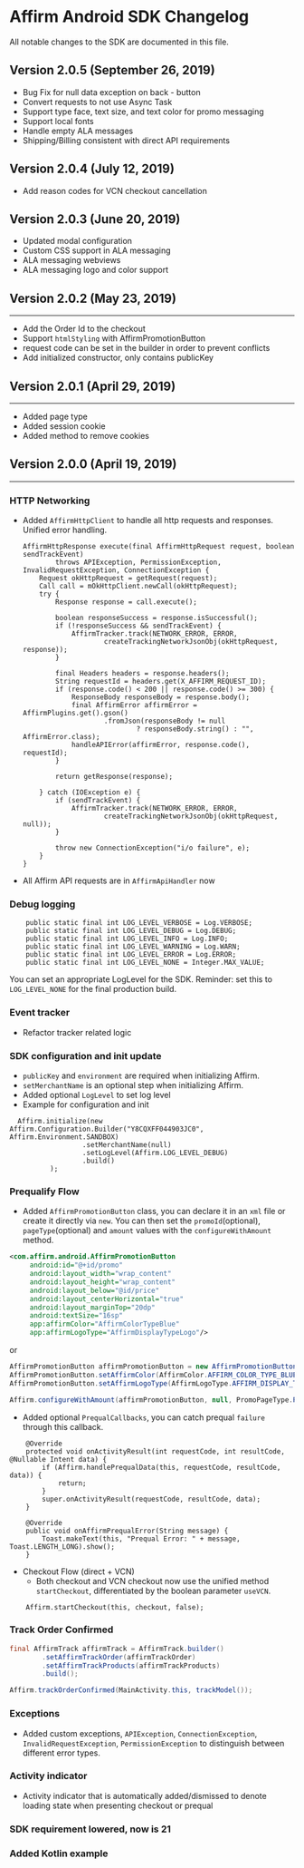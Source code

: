 # Affirm Android SDK Changelog
All notable changes to the SDK are documented in this file.

## Version 2.0.5 (September 26, 2019)
- Bug Fix for null data exception on back - button
- Convert requests to not use Async Task
- Support type face, text size, and text color for promo messaging
- Support local fonts
- Handle empty ALA messages
- Shipping/Billing consistent with direct API requirements

## Version 2.0.4 (July 12, 2019)
- Add reason codes for VCN checkout cancellation

## Version 2.0.3 (June 20, 2019)
- Updated modal configuration
- Custom CSS support in ALA messaging
- ALA messaging webviews
- ALA messaging logo and color support

## Version 2.0.2 (May 23, 2019)
-----------------------
- Add the Order Id to the checkout
- Support `htmlStyling` with AffirmPromotionButton
- request code can be set in the builder in order to prevent conflicts
- Add initialized constructor, only contains publicKey

## Version 2.0.1 (April 29, 2019)
-----------------------
- Added page type
- Added session cookie
- Added method to remove cookies

## Version 2.0.0 (April 19, 2019)
-----------------------

### HTTP Networking
  - Added `AffirmHttpClient` to handle all http requests and responses. Unified error handling.
    ```
    AffirmHttpResponse execute(final AffirmHttpRequest request, boolean sendTrackEvent)
            throws APIException, PermissionException, InvalidRequestException, ConnectionException {
        Request okHttpRequest = getRequest(request);
        Call call = mOkHttpClient.newCall(okHttpRequest);
        try {
            Response response = call.execute();

            boolean responseSuccess = response.isSuccessful();
            if (!responseSuccess && sendTrackEvent) {
                AffirmTracker.track(NETWORK_ERROR, ERROR,
                        createTrackingNetworkJsonObj(okHttpRequest, response));
            }

            final Headers headers = response.headers();
            String requestId = headers.get(X_AFFIRM_REQUEST_ID);
            if (response.code() < 200 || response.code() >= 300) {
                ResponseBody responseBody = response.body();
                final AffirmError affirmError = AffirmPlugins.get().gson()
                        .fromJson(responseBody != null
                                ? responseBody.string() : "", AffirmError.class);
                handleAPIError(affirmError, response.code(), requestId);
            }

            return getResponse(response);

        } catch (IOException e) {
            if (sendTrackEvent) {
                AffirmTracker.track(NETWORK_ERROR, ERROR,
                        createTrackingNetworkJsonObj(okHttpRequest, null));
            }

            throw new ConnectionException("i/o failure", e);
        }
    }
    ```
  - All Affirm API requests are in `AffirmApiHandler` now
### Debug logging
```
    public static final int LOG_LEVEL_VERBOSE = Log.VERBOSE;
    public static final int LOG_LEVEL_DEBUG = Log.DEBUG;
    public static final int LOG_LEVEL_INFO = Log.INFO;
    public static final int LOG_LEVEL_WARNING = Log.WARN;
    public static final int LOG_LEVEL_ERROR = Log.ERROR;
    public static final int LOG_LEVEL_NONE = Integer.MAX_VALUE;
```
You can set an appropriate LogLevel for the SDK. Reminder: set this to `LOG_LEVEL_NONE` for the final production build.

### Event tracker
  - Refactor tracker related logic
### SDK configuration and init update
  - `publicKey` and `environment` are required when initializing Affirm.
  - `setMerchantName` is an optional step when initializing Affirm.
  - Added optional `LogLevel` to set log level
  - Example for configuration and init
```
  Affirm.initialize(new Affirm.Configuration.Builder("Y8CQXFF044903JC0", Affirm.Environment.SANDBOX)
                  .setMerchantName(null)
                  .setLogLevel(Affirm.LOG_LEVEL_DEBUG)
                  .build()
          );
```
### Prequalify Flow
  - Added `AffirmPromotionButton` class, you can declare it in an `xml` file or create it directly via `new`. You can then set the `promoId`(optional), `pageType`(optional) and `amount` values with the `configureWithAmount` method.
```xml
<com.affirm.android.AffirmPromotionButton
     android:id="@+id/promo"
     android:layout_width="wrap_content"
     android:layout_height="wrap_content"
     android:layout_below="@id/price"
     android:layout_centerHorizontal="true"
     android:layout_marginTop="20dp"
     android:textSize="16sp"
     app:affirmColor="AffirmColorTypeBlue"
     app:affirmLogoType="AffirmDisplayTypeLogo"/>
```
or
```java
AffirmPromotionButton affirmPromotionButton = new AffirmPromotionButton(this);
AffirmPromotionButton.setAffirmColor(AffirmColor.AFFIRM_COLOR_TYPE_BLUE);
AffirmPromotionButton.setAffirmLogoType(AffirmLogoType.AFFIRM_DISPLAY_TYPE_LOGO);
```

```java
Affirm.configureWithAmount(affirmPromotionButton, null, PromoPageType.PRODUCT, 1100, true);
```

  - Added optional `PrequalCallbacks`, you can catch prequal `failure` through this callback.
    
```
    @Override
    protected void onActivityResult(int requestCode, int resultCode, @Nullable Intent data) {
        if (Affirm.handlePrequalData(this, requestCode, resultCode, data)) {
            return;
        }
        super.onActivityResult(requestCode, resultCode, data);
    }
    
    @Override
    public void onAffirmPrequalError(String message) {
        Toast.makeText(this, "Prequal Error: " + message, Toast.LENGTH_LONG).show();
    }
```

  - Checkout Flow (direct + VCN)
    - Both checkout and VCN checkout now use the unified method `startCheckout`, differentiated by the boolean parameter `useVCN`.
```
    Affirm.startCheckout(this, checkout, false);
```
### Track Order Confirmed
```java
final AffirmTrack affirmTrack = AffirmTrack.builder()
        .setAffirmTrackOrder(affirmTrackOrder)
        .setAffirmTrackProducts(affirmTrackProducts)
        .build();

Affirm.trackOrderConfirmed(MainActivity.this, trackModel());
```
### Exceptions
  - Added custom exceptions, `APIException`, `ConnectionException`, `InvalidRequestException`, `PermissionException` to distinguish between different error types.
### Activity indicator
  - Activity indicator that is automatically added/dismissed to denote loading state when presenting checkout or prequal
### SDK requirement lowered, now is 21
### Added Kotlin example
